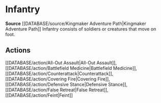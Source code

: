 ﻿---
id: '455'
name: Infantry
rarity: Common
source: '[[DATABASE/source/Kingmaker Adventure Path|Kingmaker Adventure Path]]'
trait:
- Infantry
type: Trait

---
# Infantry

**Source** [[DATABASE/source/Kingmaker Adventure Path|Kingmaker Adventure Path]]
Infantry consists of soldiers or creatures that move on foot.

## Actions

[[DATABASE/action/All-Out Assault|All-Out Assault]], [[DATABASE/action/Battlefield Medicine|Battlefield Medicine]], [[DATABASE/action/Counterattack|Counterattack]], [[DATABASE/action/Covering Fire|Covering Fire]], [[DATABASE/action/Defensive Stance|Defensive Stance]], [[DATABASE/action/False Retreat|False Retreat]], [[DATABASE/action/Feint|Feint]]